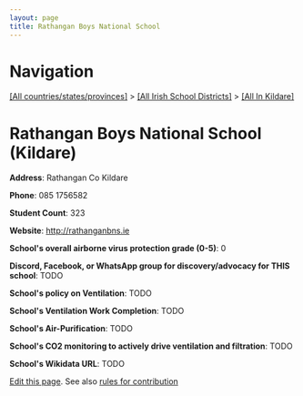 ```yaml
---
layout: page
title: Rathangan Boys National School
---
```

# Navigation

[[All countries/states/provinces]](../../..) > [[All Irish School Districts]](../..) > [[All In Kildare]](..)

# Rathangan Boys National School (Kildare)

**Address**: Rathangan Co Kildare

**Phone**: 085 1756582

**Student Count**: 323

**Website**: <http://rathanganbns.ie>

**School's overall airborne virus protection grade (0-5)**: 0

**Discord, Facebook, or WhatsApp group for discovery/advocacy for THIS school**: TODO

**School's policy on Ventilation**: TODO

**School's Ventilation Work Completion**: TODO

**School's Air-Purification**: TODO

**School's CO2 monitoring to actively drive ventilation and filtration**: TODO

**School's Wikidata URL**: TODO


[Edit this page](https://github.com/ventilate-schools/Ireland/edit/main/./Kildare/Rathangan_Boys_National_School.md). See also [rules for contribution](../../../contribution-rules/)